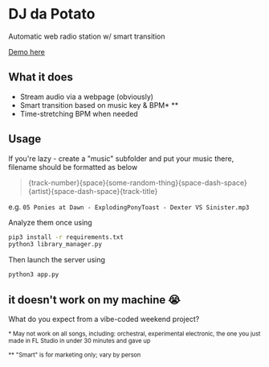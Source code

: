 # DJ da Potato

Automatic web radio station w/ smart transition

[Demo here](https://example.com)

## What it does

- Stream audio via a webpage (obviously)
- Smart transition based on music key & BPM* **
- Time-stretching BPM when needed

## Usage

If you're lazy - create a "music" subfolder and put your music there, filename should be formatted as below

> {track-number}{space}{some-random-thing}{space-dash-space}{artist}{space-dash-space}{track-title}

e.g. `05 Ponies at Dawn - ExplodingPonyToast - Dexter VS Sinister.mp3`

Analyze them once using

```bash
pip3 install -r requirements.txt
python3 library_manager.py
```

Then launch the server using

```bash
python3 app.py
```

## it doesn't work on my machine 😭

What do you expect from a vibe-coded weekend project?

<sub>* May not work on all songs, including: orchestral, experimental electronic, the one you just made in FL Studio in under 30 minutes and gave up</sub>

<sub>** "Smart" is for marketing only; vary by person</sub>
